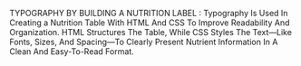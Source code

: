 TYPOGRAPHY BY BUILDING A NUTRITION LABEL : Typography Is Used In Creating a Nutrition Table With HTML And CSS To Improve Readability And Organization. HTML Structures The Table, While CSS Styles The Text—Like Fonts, Sizes, And Spacing—To Clearly Present Nutrient Information In A Clean And Easy-To-Read Format.

